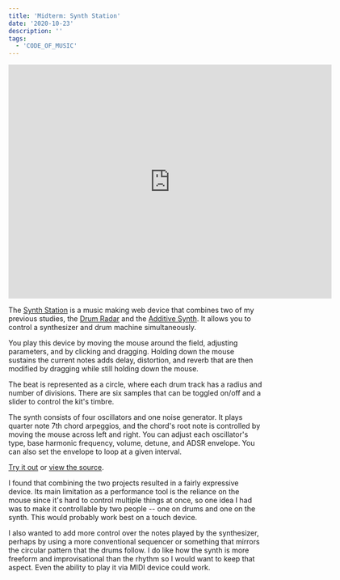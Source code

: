 ```yaml
---
title: 'Midterm: Synth Station'
date: '2020-10-23'
description: ''
tags:
  - 'CODE_OF_MUSIC'
---
```


<iframe src="https://player.vimeo.com/video/471502084?color=eae6de" width="640" height="463" frameborder="0" allow="autoplay; fullscreen" allowfullscreen></iframe>

The [Synth Station](https://synth-station.netlify.app/) is a music making web device that combines two of my previous studies, the [Drum Radar](/code-of-music-rhythm-study) and the [Additive Synth](/code-of-music-timbre-study). It allows you to control a synthesizer and drum machine simultaneously.

You play this device by moving the mouse around the field, adjusting parameters, and by clicking and dragging. Holding down the mouse sustains the current notes adds delay, distortion, and reverb that are then modified by dragging while still holding down the mouse.

The beat is represented as a circle, where each drum track has a radius and number of divisions. There are six samples that can be toggled on/off and a slider to control the kit's timbre.

The synth consists of four oscillators and one noise generator. It plays quarter note 7th chord arpeggios, and the chord's root note is controlled by moving the mouse across left and right. You can adjust each oscillator's type, base harmonic frequency, volume, detune, and ADSR envelope. You can also set the envelope to loop at a given interval.

[Try it out](https://synth-station.netlify.app/) or [view the source](https://github.com/ejarzo/pulse).

I found that combining the two projects resulted in a fairly expressive device. Its main limitation as a performance tool is the reliance on the mouse since it's hard to control multiple things at once, so one idea I had was to make it controllable by two people -- one on drums and one on the synth. This would probably work best on a touch device.

I also wanted to add more control over the notes played by the synthesizer, perhaps by using a more conventional sequencer or something that mirrors the circular pattern that the drums follow. I do like how the synth is more freeform and improvisational than the rhythm so I would want to keep that aspect. Even the ability to play it via MIDI device could work.
